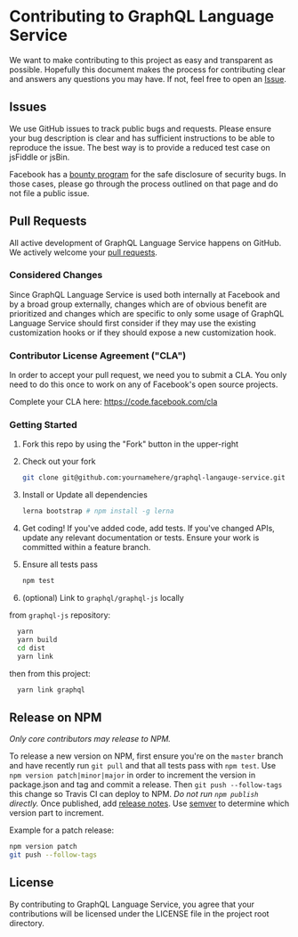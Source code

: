 Contributing to GraphQL Language Service
========================

We want to make contributing to this project as easy and transparent as
possible. Hopefully this document makes the process for contributing clear and
answers any questions you may have. If not, feel free to open an
[Issue](https://github.com/graphql/graphql-language-service/issues).

## Issues

We use GitHub issues to track public bugs and requests. Please ensure your bug
description is clear and has sufficient instructions to be able to reproduce the
issue. The best way is to provide a reduced test case on jsFiddle or jsBin.

Facebook has a [bounty program](https://www.facebook.com/whitehat/) for the safe
disclosure of security bugs. In those cases, please go through the process
outlined on that page and do not file a public issue.

## Pull Requests

All active development of GraphQL Language Service happens on GitHub. We actively
welcome your [pull requests](https://help.github.com/articles/creating-a-pull-request).

### Considered Changes

Since GraphQL Language Service is used both internally at Facebook and by a broad
group externally, changes which are of obvious benefit are prioritized and changes
which are specific to only some usage of GraphQL Language Service should first
consider if they may use the existing customization hooks or if they should expose
a new customization hook.

### Contributor License Agreement ("CLA")

In order to accept your pull request, we need you to submit a CLA. You only need
to do this once to work on any of Facebook's open source projects.

Complete your CLA here: <https://code.facebook.com/cla>

### Getting Started

1. Fork this repo by using the "Fork" button in the upper-right

2. Check out your fork

   ```sh
   git clone git@github.com:yournamehere/graphql-langauge-service.git
   ```

3. Install or Update all dependencies

   ```sh
   lerna bootstrap # npm install -g lerna
   ```

4. Get coding! If you've added code, add tests. If you've changed APIs, update
   any relevant documentation or tests. Ensure your work is committed within a
   feature branch.

5. Ensure all tests pass

   ```sh
   npm test
   ```

6. (optional) Link to `graphql/graphql-js` locally

  from `graphql-js` repository:
  ```sh
    yarn
    yarn build
    cd dist
    yarn link
  ```

  then from this project:
  ```sh
    yarn link graphql
  ```

## Release on NPM

*Only core contributors may release to NPM.*

To release a new version on NPM, first ensure you're on the `master` branch and
have recently run `git pull` and that all tests pass with `npm test`.
Use `npm version patch|minor|major` in order to increment the version in
package.json and tag and commit a release. Then `git push --follow-tags`
this change so Travis CI can deploy to NPM. *Do not run `npm publish` directly.*
Once published, add [release notes](https://github.com/graphql/graphql-language-service/tags).
Use [semver](http://semver.org/) to determine which version part to increment.

Example for a patch release:

```sh
npm version patch
git push --follow-tags
```

## License

By contributing to GraphQL Language Service, you agree that your contributions
will be licensed under the LICENSE file in the project root directory.
